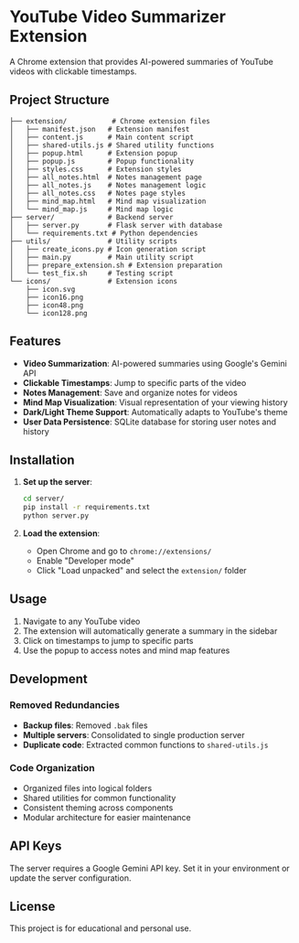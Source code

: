 # YouTube Video Summarizer Extension

A Chrome extension that provides AI-powered summaries of YouTube videos with clickable timestamps.

## Project Structure

```
├── extension/           # Chrome extension files
│   ├── manifest.json   # Extension manifest
│   ├── content.js      # Main content script
│   ├── shared-utils.js # Shared utility functions
│   ├── popup.html      # Extension popup
│   ├── popup.js        # Popup functionality
│   ├── styles.css      # Extension styles
│   ├── all_notes.html  # Notes management page
│   ├── all_notes.js    # Notes management logic
│   ├── all_notes.css   # Notes page styles
│   ├── mind_map.html   # Mind map visualization
│   └── mind_map.js     # Mind map logic
├── server/             # Backend server
│   ├── server.py       # Flask server with database
│   └── requirements.txt # Python dependencies
├── utils/              # Utility scripts
│   ├── create_icons.py # Icon generation script
│   ├── main.py         # Main utility script
│   ├── prepare_extension.sh # Extension preparation
│   └── test_fix.sh     # Testing script
└── icons/              # Extension icons
    ├── icon.svg
    ├── icon16.png
    ├── icon48.png
    └── icon128.png
```

## Features

- **Video Summarization**: AI-powered summaries using Google's Gemini API
- **Clickable Timestamps**: Jump to specific parts of the video
- **Notes Management**: Save and organize notes for videos
- **Mind Map Visualization**: Visual representation of your viewing history
- **Dark/Light Theme Support**: Automatically adapts to YouTube's theme
- **User Data Persistence**: SQLite database for storing user notes and history

## Installation

1. **Set up the server**:
   ```bash
   cd server/
   pip install -r requirements.txt
   python server.py
   ```

2. **Load the extension**:
   - Open Chrome and go to `chrome://extensions/`
   - Enable "Developer mode"
   - Click "Load unpacked" and select the `extension/` folder

## Usage

1. Navigate to any YouTube video
2. The extension will automatically generate a summary in the sidebar
3. Click on timestamps to jump to specific parts
4. Use the popup to access notes and mind map features

## Development

### Removed Redundancies

- **Backup files**: Removed `.bak` files
- **Multiple servers**: Consolidated to single production server
- **Duplicate code**: Extracted common functions to `shared-utils.js`

### Code Organization

- Organized files into logical folders
- Shared utilities for common functionality
- Consistent theming across components
- Modular architecture for easier maintenance

## API Keys

The server requires a Google Gemini API key. Set it in your environment or update the server configuration.

## License

This project is for educational and personal use.